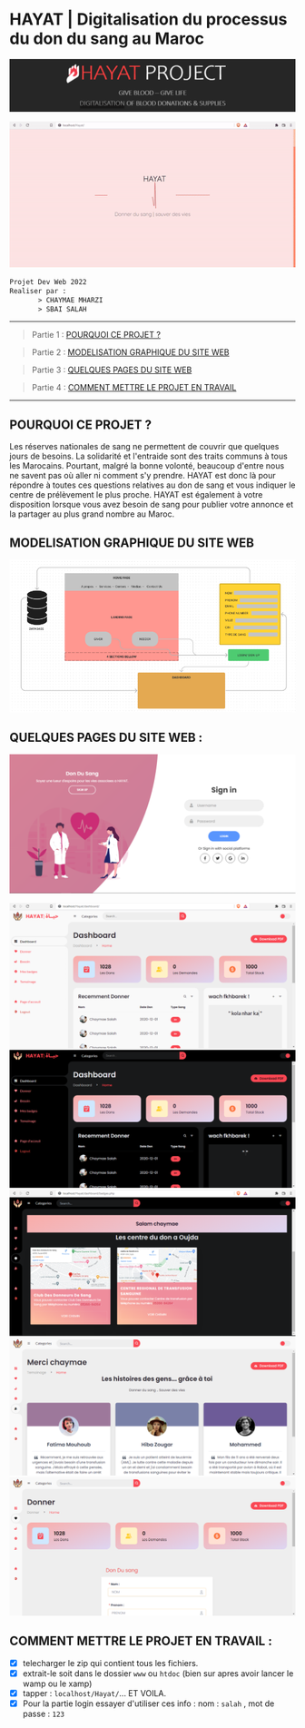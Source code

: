 # HAYAT | Digitalisation du processus du don du sang au Maroc

![banner](https://github.com/Sbai-Salah/Hayat_ver_1.0/blob/main/ScreensForReadme/banner.PNG)

![preloader](https://github.com/Sbai-Salah/Hayat_ver_1.0/blob/main/gif_1.gif)

```
Projet Dev Web 2022
Realiser par : 
       > CHAYMAE MHARZI 
       > SBAI SALAH
```
---------

> Partie 1 : [POURQUOI CE PROJET ? ](#pourquoi-ce-projet-)
 
> Partie 2 : [MODELISATION GRAPHIQUE DU SITE WEB](#modelisation-graphique-du-site-web)
 
> Partie 3 : [QUELQUES PAGES DU SITE WEB](#quelques-pages-du-site-web-)

> Partie 4 : [COMMENT METTRE LE PROJET EN TRAVAIL](#comment-mettre-le-projet-en-travail-)

---------


## POURQUOI CE PROJET ? 

Les réserves nationales de sang ne permettent de couvrir que quelques jours de besoins. La solidarité et l&#39;entraide sont des traits communs à tous les Marocains. Pourtant, malgré la bonne volonté, beaucoup d&#39;entre nous ne savent pas où aller ni comment s&#39;y prendre. HAYAT est donc
là pour répondre à toutes ces questions relatives au don de sang et vous indiquer le centre de prélèvement le plus proche. HAYAT est également à votre disposition lorsque vous avez besoin de sang pour publier votre annonce et la partager au plus grand nombre au Maroc.

## MODELISATION GRAPHIQUE DU SITE WEB

![img1](https://github.com/Sbai-Salah/Hayat_ver_1.0/blob/main/ScreensForReadme/img1.PNG)


## QUELQUES PAGES DU SITE WEB : 


![home page](https://github.com/Sbai-Salah/Hayat_ver_1.0/blob/main/ScreensForReadme/img2.PNG)

![home page](https://github.com/Sbai-Salah/Hayat_ver_1.0/blob/main/ScreensForReadme/img3.PNG)
![home page](https://github.com/Sbai-Salah/Hayat_ver_1.0/blob/main/ScreensForReadme/img4.PNG)
![home page](https://github.com/Sbai-Salah/Hayat_ver_1.0/blob/main/ScreensForReadme/img5.PNG)
![home page](https://github.com/Sbai-Salah/Hayat_ver_1.0/blob/main/ScreensForReadme/img6.PNG)
![home page](https://github.com/Sbai-Salah/Hayat_ver_1.0/blob/main/ScreensForReadme/img7.PNG)

## COMMENT METTRE LE PROJET EN TRAVAIL : 

- [X] telecharger le zip qui contient tous les fichiers. 
- [X] extrait-le soit dans le dossier `www` ou `htdoc` (bien sur apres avoir lancer le wamp ou le xamp)
- [X] tapper : `localhost/Hayat/`... ET VOILA.
- [X] Pour la partie login essayer d'utiliser ces info : nom : `salah` , mot de passe : `123`
